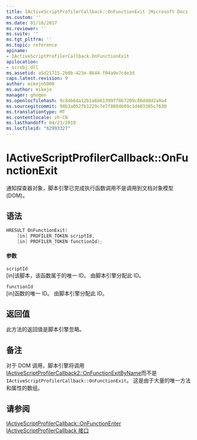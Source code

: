 ```yaml
---
title: IActiveScriptProfilerCallback::OnFunctionExit |Microsoft Docs
ms.custom: ''
ms.date: 01/18/2017
ms.reviewer: ''
ms.suite: ''
ms.tgt_pltfrm: ''
ms.topic: reference
apiname:
- IActiveScriptProfilerCallback.OnFunctionExit
apilocation:
- scrobj.dll
ms.assetid: a5d21715-2b0b-423e-8644-f04a9e7cde3d
caps.latest.revision: 9
author: mikejo5000
ms.author: mikejo
manager: ghogen
ms.openlocfilehash: 9c84b64a12b1a6b61399f70b7209c86dd8d2a9a4
ms.sourcegitcommit: 94b3a052fb1229c7e7f8804b09c1d403385c7630
ms.translationtype: MT
ms.contentlocale: zh-CN
ms.lasthandoff: 04/23/2019
ms.locfileid: "62993327"
---
```

# <a name="iactivescriptprofilercallbackonfunctionexit"></a>IActiveScriptProfilerCallback::OnFunctionExit
通知探查器对象，脚本引擎已完成执行函数调用不是调用到文档对象模型 (DOM)。  
  
## <a name="syntax"></a>语法  
  
```cpp
HRESULT OnFunctionExit(  
    [in] PROFILER_TOKEN scriptId,   
    [in] PROFILER_TOKEN functionId);  
```  
  
#### <a name="parameters"></a>参数  
 `scriptId`  
 [in]该脚本，该函数属于的唯一 ID。 由脚本引擎分配此 ID。  
  
 `functionId`  
 [in]函数的唯一 ID。 由脚本引擎分配此 ID。  
  
## <a name="return-value"></a>返回值  
 此方法的返回值是脚本引擎忽略。  
  
## <a name="remarks"></a>备注  
 对于 DOM 调用，脚本引擎将调用[IActiveScriptProfilerCallback2::OnFunctionExitByName](../../winscript/reference/iactivescriptprofilercallback2-onfunctionexitbyname.md)而不是`IActiveScriptProfilerCallback::OnFunctionExit`。 这是由于大量的唯一方法和属性的数组。  
  
## <a name="see-also"></a>请参阅  
 [IActiveScriptProfilerCallback::OnFunctionEnter](../../winscript/reference/iactivescriptprofilercallback-onfunctionenter.md)   
 [IActiveScriptProfilerCallback 接口](../../winscript/reference/iactivescriptprofilercallback-interface.md)